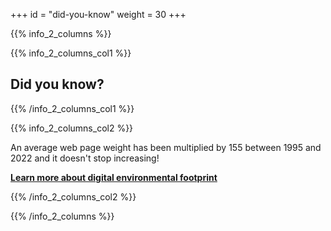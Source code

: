 +++
id = "did-you-know"
weight = 30
+++

{{% info_2_columns %}}

{{% info_2_columns_col1 %}}

## Did you know?

{{% /info_2_columns_col1 %}}

{{% info_2_columns_col2 %}}

An average web page weight has been multiplied by 155 between 1995 and 2022 and it doesn't stop increasing!

[**Learn more about digital environmental footprint**](https://www.greenit.fr/empreinte-environnementale-du-numerique-mondial/)

{{% /info_2_columns_col2 %}}

{{% /info_2_columns %}}
